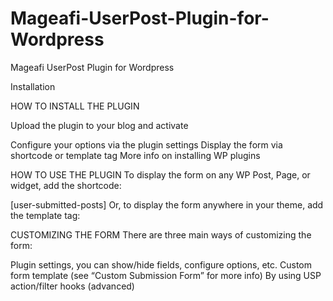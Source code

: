 # Mageafi-UserPost-Plugin-for-Wordpress

Mageafi UserPost Plugin for Wordpress

Installation

HOW TO INSTALL THE PLUGIN

Upload the plugin to your blog and activate

Configure your options via the plugin settings
Display the form via shortcode or template tag
More info on installing WP plugins

HOW TO USE THE PLUGIN
To display the form on any WP Post, Page, or widget, add the shortcode:

[user-submitted-posts]
Or, to display the form anywhere in your theme, add the template tag:

<?php if (function_exists('user_submitted_posts')) user_submitted_posts(); ?>
CUSTOMIZING THE FORM
There are three main ways of customizing the form:

Plugin settings, you can show/hide fields, configure options, etc.
Custom form template (see “Custom Submission Form” for more info)
By using USP action/filter hooks (advanced)
